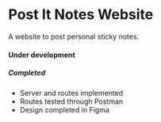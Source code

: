 # Post It Notes Website

A website to post personal sticky notes.

#### Under development

##### Completed

- Server and routes implemented
- Routes tested through Postman
- Design completed in Figma
